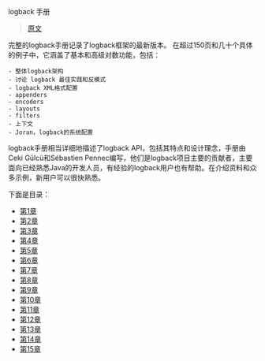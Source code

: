 logback 手册
> [原文](https://logback.qos.ch/manual/index.html)

完整的logback手册记录了logback框架的最新版本。 在超过150页和几十个具体的例子中，它涵盖了基本和高级对数功能，包括：

    - 整体logback架构
    - 讨论 logback 最佳实践和反模式
    - logback XML格式配置
    - appenders
    - encoders
    - layouts
    - filters
    - 上下文
    - Joran，logback的系统配置

logback手册相当详细地描述了logback API，包括其特点和设计理念，手册由Ceki Gülcü和Sébastien Pennec编写，他们是logback项目主要的贡献者，主要面向已经熟悉Java的开发人员，有经验的logback用户也有帮助。在介绍资料和众多示例，新用户可以很快熟悉。


下面是目录：
- [第1章](chapter01.md)
- [第2章](chapter02.md)
- [第3章](chapter03.md)
- [第4章](chapter04.md)
- [第5章](chapter05.md)
- [第6章](chapter06.md)
- [第7章](chapter07.md)
- [第8章](chapter08.md)
- [第9章](chapter09.md)
- [第10章](chapter10.md)
- [第11章](chapter11.md)
- [第12章](chapter12.md)
- [第13章](chapter13.md)
- [第14章](chapter14.md)
- [第15章](chapter15.md)